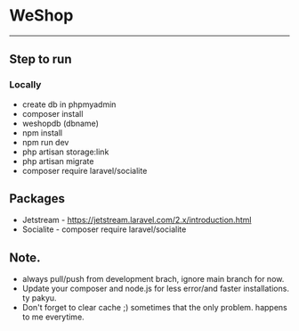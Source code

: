 # WeShop
---

## Step to run

### Locally

-   create db in phpmyadmin
-   composer install
-   weshopdb (dbname)
-   npm install
-   npm run dev
-   php artisan storage:link
-   php artisan migrate
-   composer require laravel/socialite

## Packages

-   Jetstream - https://jetstream.laravel.com/2.x/introduction.html
-   Socialite - composer require laravel/socialite

## Note.
-   always pull/push from development brach, ignore main branch for now.
-   Update your composer and node.js for less error/and faster installations. ty pakyu.
-   Don't forget to clear cache ;) sometimes that the only problem. happens to me everytime.
